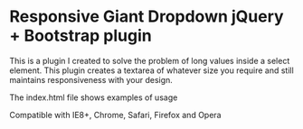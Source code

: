# Responsive Giant Dropdown jQuery + Bootstrap plugin #

This is a plugin I created to solve the problem of long values inside a select element. This plugin creates a textarea of whatever size you require and still maintains responsiveness with your design.

The index.html file shows examples of usage

Compatible with IE8+, Chrome, Safari, Firefox and Opera
